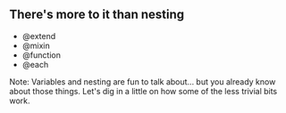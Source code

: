 ## There's more to it than nesting

- @extend
- @mixin
- @function
- @each

Note:
Variables and nesting are fun to talk about... but you already know
about those things. Let's dig in a little on how some of the less
trivial bits work.
